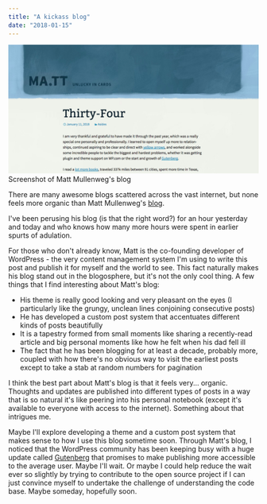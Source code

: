 ```yaml
---
title: "A kickass blog"
date: "2018-01-15"
---
```


![matt mullenweg kickass blog](images/Screen-Shot-2018-01-15-at-11.29.29-PM.png) Screenshot of Matt Mullenweg's blog

There are many awesome blogs scattered across the vast internet, but none feels more organic than Matt Mullenweg's [blog](https://ma.tt/).

I've been perusing his blog (is that the right word?) for an hour yesterday and today and who knows how many more hours were spent in earlier spurts of adulation.

For those who don't already know, Matt is the co-founding developer of WordPress - the very content management system I'm using to write this post and publish it for myself and the world to see. This fact naturally makes his blog stand out in the blogosphere, but it's not the only cool thing. A few things that I find interesting about Matt's blog:

- His theme is really good looking and very pleasant on the eyes (I particularly like the grungy, unclean lines conjoining consecutive posts)
- He has developed a custom post system that accentuates different kinds of posts beautifully
- It is a tapestry formed from small moments like sharing a recently-read article and big personal moments like how he felt when his dad fell ill
- The fact that he has been blogging for at least a decade, probably more, coupled with how there's no obvious way to visit the earliest posts except to take a stab at random numbers for pagination

I think the best part about Matt's blog is that it feels very... organic. Thoughts and updates are published into different types of posts in a way that is so natural it's like peering into his personal notebook (except it's available to everyone with access to the internet). Something about that intrigues me.

Maybe I'll explore developing a theme and a custom post system that makes sense to how I use this blog sometime soon. Through Matt's blog, I noticed that the WordPress community has been keeping busy with a huge update called [Gutenberg](https://ma.tt/2018/01/morten-on-gutenberg/) that promises to make publishing more accessible to the average user. Maybe I'll wait. Or maybe I could help reduce the wait ever so slightly by trying to contribute to the open source project if I can just convince myself to undertake the challenge of understanding the code base. Maybe someday, hopefully soon.
